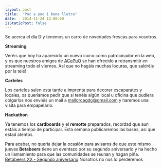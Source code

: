 ```yaml
---
layout: post
title:  "Poc a poc i bona lletra"
date:   2014-11-24 12:00:00
isStaticPost: false
---
```


Se acerca el día D y tenemos un carro de novedades frescas para vosotros.

**Streaming**

Veréis que hoy ha aparecido un nuevo icono como patrocinador en la web, y es que nuestros amigos de [ACoPuO](http://acopuo.com) se han ofrecido a retransmitir en streaming todo el viernes.
Así que no hagáis muchas locuras, que saldréis por la tele!

**Carteles**

Los carteles salen esta tarde a imprenta para decorar escaparates y locales, os queríamos pedir que si tenéis algún local u oficina que pudiera colgarlos nos enviéis un mail a [mallorcagdg@gmail.com](mailto:mallorcagdg@gmail.com) y haremos una visita para empapelarlo.

**Hackathon**

Ya tenemos los **cardboards** y el **remotte** preparados, recordad que aun estáis a tiempo de participar.
Esta semana publicaremos las bases, así que estad atentos.

Para acabar, no quería dejar la ocasión para avisaros de que este mismo jueves **Betabeers** tiene un eventazo por su segundo aniversario y ha hecho un llamamiento para que las comunidades se reunan y hagan piña.
[Betabeers XX - Segundo aniversario](https://betabeers.com/event/betabeers-xx-segundo-aniversario-2308/)
Nosotros no nos lo perderemos
